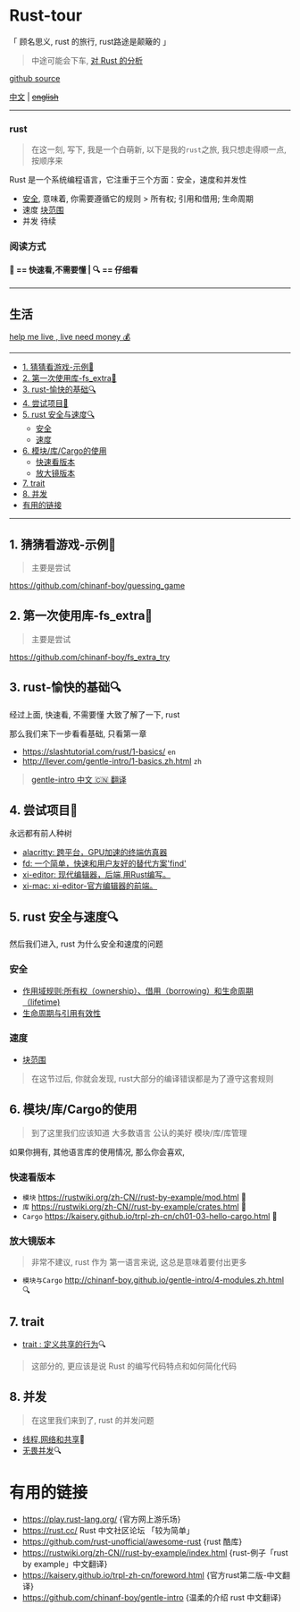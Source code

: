# Rust-tour 

「 顾名思义, rust 的旅行, rust路途是颠簸的 」

> 中途可能会下车, [对 Rust 的分析](http://www.yinwang.org/blog-cn/2016/09/18/rust)

[github source](https://github.com/rust-lang/rust)

[中文](./readme.md) | ~~[english](./readme.en.md)~~

---

### rust

> 在这一刻, 写下, 我是一个白萌新, 以下是我的`rust`之旅, 我只想走得顺一点, 按顺序来

Rust 是一个系统编程语言，它注重于三个方面：安全，速度和并发性

- [安全](#5-rust-%E5%AE%89%E5%85%A8%E4%B8%8E%E9%80%9F%E5%BA%A6), 意味着, 你需要遵循它的规则 > 所有权; 引用和借用; 生命周期
- 速度 [块范围](http://llever.com/gentle-intro/2-structs-enums-lifetimes.zh.html#a%E5%8F%98%E9%87%8F%E7%9A%84%E8%8C%83%E5%9B%B4)
- 并发 待续

### 阅读方式

#### 👀 == 快速看,不需要懂 | 🔍 == 仔细看

---

## 生活

[help me live , live need money 💰](https://github.com/chinanf-boy/live-need-money)


---

<!-- START doctoc generated TOC please keep comment here to allow auto update -->
<!-- DON'T EDIT THIS SECTION, INSTEAD RE-RUN doctoc TO UPDATE -->


  - [1. 猜猜看游戏-示例👀](#1-%E7%8C%9C%E7%8C%9C%E7%9C%8B%E6%B8%B8%E6%88%8F-%E7%A4%BA%E4%BE%8B)
  - [2. 第一次使用库-fs_extra👀](#2-%E7%AC%AC%E4%B8%80%E6%AC%A1%E4%BD%BF%E7%94%A8%E5%BA%93-fs_extra)
  - [3. rust-愉快的基础🔍](#3-rust-%E6%84%89%E5%BF%AB%E7%9A%84%E5%9F%BA%E7%A1%80)
  - [4. 尝试项目👀](#4-%E5%B0%9D%E8%AF%95%E9%A1%B9%E7%9B%AE)
  - [5. rust 安全与速度🔍](#5-rust-%E5%AE%89%E5%85%A8%E4%B8%8E%E9%80%9F%E5%BA%A6)
    - [安全](#%E5%AE%89%E5%85%A8)
    - [速度](#%E9%80%9F%E5%BA%A6)
  - [6. 模块/库/Cargo的使用](#6-%E6%A8%A1%E5%9D%97%E5%BA%93cargo%E7%9A%84%E4%BD%BF%E7%94%A8)
    - [快速看版本](#%E5%BF%AB%E9%80%9F%E7%9C%8B%E7%89%88%E6%9C%AC)
    - [放大镜版本](#%E6%94%BE%E5%A4%A7%E9%95%9C%E7%89%88%E6%9C%AC)
  - [7. trait](#7-trait)
  - [8. 并发](#8-%E5%B9%B6%E5%8F%91)
- [有用的链接](#%E6%9C%89%E7%94%A8%E7%9A%84%E9%93%BE%E6%8E%A5)

<!-- END doctoc generated TOC please keep comment here to allow auto update -->

---

## 1. 猜猜看游戏-示例👀

> 主要是尝试 

https://github.com/chinanf-boy/guessing_game

## 2. 第一次使用库-fs_extra👀

> 主要是尝试 

https://github.com/chinanf-boy/fs_extra_try

## 3. rust-愉快的基础🔍

经过上面, 快速看, 不需要懂 大致了解了一下, rust

那么我们来下一步看看基础, 只看第一章

- https://slashtutorial.com/rust/1-basics/ `en` 
- http://llever.com/gentle-intro/1-basics.zh.html `zh`

> [ gentle-intro 中文 🇨🇳 翻译 ](https://github.com/chinanf-boy/gentle-intro)

## 4. 尝试项目👀

永远都有前人种树

- [alacritty: 跨平台，GPU加速的终端仿真器](https://github.com/jwilm/alacritty)
- [fd: 一个简单，快速和用户友好的替代方案'find'](https://github.com/sharkdp/fd)
- [xi-editor: 现代编辑器，后端,用Rust编写。](https://github.com/google/xi-editor)
- [xi-mac: xi-editor-官方编辑器的前端。](https://github.com/google/xi-mac)

## 5. rust 安全与速度🔍

然后我们进入, rust 为什么安全和速度的问题

### 安全

- [作用域规则:所有权（ownership）、借用（borrowing）和生命周期（lifetime)](https://rustwiki.org/zh-CN//rust-by-example/scope.html)
- [生命周期与引用有效性](https://kaisery.github.io/trpl-zh-cn/ch10-03-lifetime-syntax.html) 

### 速度

- [块范围](http://llever.com/gentle-intro/2-structs-enums-lifetimes.zh.html#a%E5%8F%98%E9%87%8F%E7%9A%84%E8%8C%83%E5%9B%B4)

> 在这节过后, 你就会发现, rust大部分的编译错误都是为了遵守这套规则

## 6. 模块/库/Cargo的使用

> 到了这里我们应该知道 大多数语言 公认的美好 模块/库/库管理

如果你拥有, 其他语言库的使用情况, 那么你会喜欢, 

### 快速看版本

- `模块` https://rustwiki.org/zh-CN//rust-by-example/mod.html 👀
- `库` https://rustwiki.org/zh-CN//rust-by-example/crates.html 👀
- `Cargo` https://kaisery.github.io/trpl-zh-cn/ch01-03-hello-cargo.html 👀

### 放大镜版本

> 非常不建议, rust 作为 第一语言来说, 这总是意味着要付出更多

- `模块与Cargo` http://chinanf-boy.github.io/gentle-intro/4-modules.zh.html 🔍

## 7. trait

- [trait : 定义共享的行为](https://kaisery.github.io/trpl-zh-cn/ch10-02-traits.html)🔍

> 这部分的, 更应该是说 Rust 的编写代码特点和如何简化代码

## 8. 并发

> 在这里我们来到了, rust 的并发问题 

- [线程,网络和共享](http://llever.com/gentle-intro/7-shared-and-networking.zh.html)👀
- [无畏并发](https://kaisery.github.io/trpl-zh-cn/ch16-00-concurrency.html)🔍

# 有用的链接

- https://play.rust-lang.org/ {官方网上游乐场}
- https://rust.cc/ Rust 中文社区论坛 「较为简单」
- https://github.com/rust-unofficial/awesome-rust {rust 酷库}
- https://rustwiki.org/zh-CN//rust-by-example/index.html {rust-例子「rust by example」中文翻译}
- https://kaisery.github.io/trpl-zh-cn/foreword.html {官方rust第二版-中文翻译}
- https://github.com/chinanf-boy/gentle-intro {温柔的介绍 rust 中文翻译}